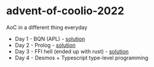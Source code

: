 # advent-of-coolio-2022
AoC in a different thing everyday

* Day 1 - BQN (APL) - [solution](./day_1)
* Day 2 - Prolog - [solution](./day_2)
* Day 3 - FFI hell (ended up with rust) - [solution](./day_3)
* Day 4 - Desmos + Typescript type-level programming

